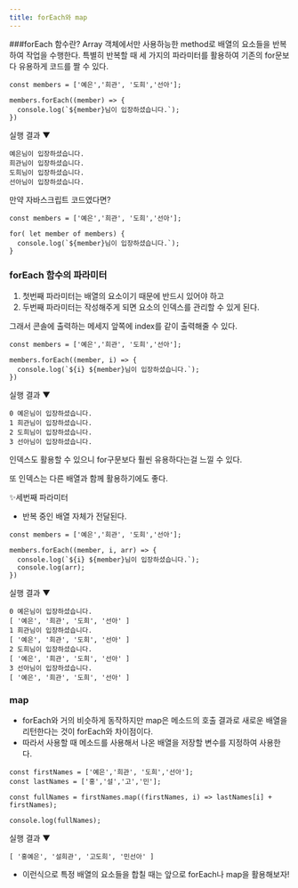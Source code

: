 ```yaml
---
title: forEach와 map
---
```


###forEach 함수란?
Array 객체에서만 사용하능한 method로 배열의 요소들을 반복하여 작업을 수행한다.
특별히 반복할 때 세 가지의 파라미터를 활용하여 기존의 for문보다 유용하게 코드를 짤 수 있다.

```
const members = ['예은','희관', '도희','선아'];

members.forEach((member) => {
  console.log(`${member}님이 입장하셨습니다.`);
})
```

실행 결과 ▼

```
예은님이 입장하셨습니다.
희관님이 입장하셨습니다.
도희님이 입장하셨습니다.
선아님이 입장하셨습니다.
```

만약 자바스크립트 코드였다면?

```
const members = ['예은','희관', '도희','선아'];

for( let member of members) {
  console.log(`${member}님이 입장하셨습니다.`);
}
```

### forEach 함수의 파라미터

1. 첫번째 파라미터는 배열의 요소이기 때문에 반드시 있어야 하고
2. 두번째 파라미터는 작성해주게 되면 요소의 인덱스를 관리할 수 있게 된다.

그래서 콘솔에 출력하는 메세지 앞쪽에 index를 같이 출력해줄 수 있다.

```
const members = ['예은','희관', '도희','선아'];

members.forEach((member, i) => {
  console.log(`${i} ${member}님이 입장하셨습니다.`);
})
```

실행 결과 ▼

```
0 예은님이 입장하셨습니다.
1 희관님이 입장하셨습니다.
2 도희님이 입장하셨습니다.
3 선아님이 입장하셨습니다.
```

인덱스도 활용할 수 있으니 for구문보다 훨씬 유용하다는걸 느낄 수 있다.

또 인덱스는 다른 배열과 함께 활용하기에도 좋다.

✨세번째 파라미터

- 반복 중인 배열 자체가 전달된다.

```
const members = ['예은','희관', '도희','선아'];

members.forEach((member, i, arr) => {
  console.log(`${i} ${member}님이 입장하셨습니다.`);
  console.log(arr);
})
```

실행 결과 ▼

```
0 예은님이 입장하셨습니다.
[ '예은', '희관', '도희', '선아' ]
1 희관님이 입장하셨습니다.
[ '예은', '희관', '도희', '선아' ]
2 도희님이 입장하셨습니다.
[ '예은', '희관', '도희', '선아' ]
3 선아님이 입장하셨습니다.
[ '예은', '희관', '도희', '선아' ]
```

### map

- forEach와 거의 비슷하게 동작하지만 map은 메소드의 호출 결과로 새로운 배열을 리턴한다는 것이 forEach와 차이점이다.
- 따라서 사용할 때 메소드를 사용해서 나온 배열을 저장할 변수를 지정하여 사용한다.

```
const firstNames = ['예은','희관', '도희','선아'];
const lastNames = ['홍','설','고','민'];

const fullNames = firstNames.map((firstNames, i) => lastNames[i] + firstNames);

console.log(fullNames);
```

실행 결과 ▼

```
[ '홍예은', '설희관', '고도희', '민선아' ]
```

- 이런식으로 특정 배열의 요소들을 합칠 때는 앞으로 forEach나 map을 활용해보자!
